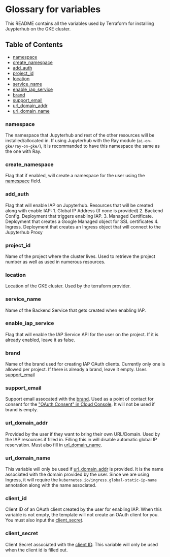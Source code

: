 # Glossary for variables

This README contains all the variables used by Terraform for installing Juypterhub on the GKE cluster.

## Table of Contents

* [namespace](#namespace)
* [create_namespace](#create_namespace)
* [add_auth](#add_auth)
* [project_id](#project_id)
* [location](#location)
* [service_name](#service_name)
* [enable_iap_service](#enable_iap_service)
* [brand](#brand)
* [support_email](#support_email)
* [url_domain_addr](#url_domain_addr)
* [url_domain_name](#url_domain_name)

### namespace

The namespace that Jupyterhub and rest of the other resources will be installed/allocated in. If using Jupyterhub with the Ray module (`ai-on-gke/ray-on-gke/`), it is recommanded to have this namespace the same as the one with Ray.

### create_namespace

Flag that if enabled, will create a namespace for the user using the [namespace](#namespace) field.

### add_auth

Flag that will enable IAP on Jupyterhub. Resources that will be created along with enable IAP:
    1. Global IP Address (If none is provided)
    2. Backend Config. Deployment that triggers enabling IAP.
    3. Managed Certificate. Deployment that creates a Google Managed object for SSL certificates
    4. Ingress. Deployment that creates an Ingress object that will connect to the Jupyterhub Proxy

### project_id

Name of the project where the cluster lives. Used to retrieve the project number as well as used in numerous resources.

### location

Location of the GKE cluster. Used by the terraform provider.

### service_name

Name of the Backend Service that gets created when enabling IAP.

### enable_iap_service

Flag that will enable the IAP Service API for the user on the project. If it is already enabled, leave it as false.

### brand

Name of the brand used for creating IAP OAuth clients. Currently only one is allowed per project. If there is already a brand, leave it empty.
Uses [support_email](#support_email)

### support_email

Support email assocated with the [brand](#brand). Used as a point of contact for consent for the ["OAuth Consent" in Cloud Console](https://console.cloud.google.com/apis/credentials/consent). It will not be used if brand is empty.

### url_domain_addr

Provided by the user if they want to bring their own URL/Domain. Used by the IAP resources if filled in. Filling this in will disable automatic global IP reservation. Must also fill in [url_domain_name](#url_domain_name).

### url_domain_name

This variable will only be used if [url_domain_addr](#url_domain_addr) is provided. It is the name associated with the domain provided by the user. Since we are using Ingress, it will require the `kubernetes.io/ingress.global-static-ip-name` annotation along with the name associated.

### client_id

Client ID of an OAuth client created by the user for enabling IAP. When this variable is not empty, the template will not create an OAuth client for you. You must also input the [client_secret](#client_secret).

### client_secret

Client Secret associated with the [client ID](#client_id). This variable will only be used when the client id is filled out.  
